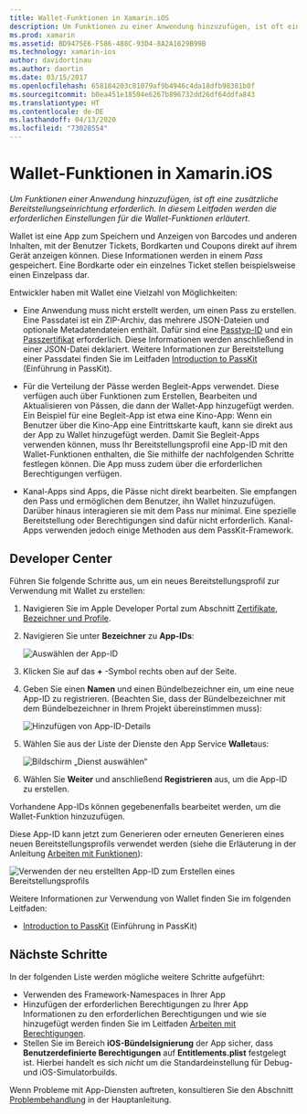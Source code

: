 ```yaml
---
title: Wallet-Funktionen in Xamarin.iOS
description: Um Funktionen zu einer Anwendung hinzuzufügen, ist oft eine zusätzliche Bereitstellungseinrichtung erforderlich. In diesem Leitfaden werden die erforderlichen Einstellungen für die Wallet-Funktionen erläutert.
ms.prod: xamarin
ms.assetid: BD9475E6-F586-488C-93D4-8A2A1629B99B
ms.technology: xamarin-ios
author: davidortinau
ms.author: daortin
ms.date: 03/15/2017
ms.openlocfilehash: 658184203c81079af9b4946c4da18dfb98381b0f
ms.sourcegitcommit: b0ea451e18504e6267b896732dd26df64ddfa843
ms.translationtype: HT
ms.contentlocale: de-DE
ms.lasthandoff: 04/13/2020
ms.locfileid: "73028554"
---
```

# <a name="wallet-capabilities-in-xamarinios"></a>Wallet-Funktionen in Xamarin.iOS

_Um Funktionen einer Anwendung hinzuzufügen, ist oft eine zusätzliche Bereitstellungseinrichtung erforderlich. In diesem Leitfaden werden die erforderlichen Einstellungen für die Wallet-Funktionen erläutert._

Wallet ist eine App zum Speichern und Anzeigen von Barcodes und anderen Inhalten, mit der Benutzer Tickets, Bordkarten und Coupons direkt auf ihrem Gerät anzeigen können. Diese Informationen werden in einem _Pass_ gespeichert. Eine Bordkarte oder ein einzelnes Ticket stellen beispielsweise einen Einzelpass dar. 

Entwickler haben mit Wallet eine Vielzahl von Möglichkeiten:

* Eine Anwendung muss nicht erstellt werden, um einen Pass zu erstellen. Eine Passdatei ist ein ZIP-Archiv, das mehrere JSON-Dateien und optionale Metadatendateien enthält. Dafür sind eine [Passtyp-ID](~/ios/platform/passkit.md) und ein [Passzertifikat](~/ios/platform/passkit.md) erforderlich. Diese Informationen werden anschließend in einer JSON-Datei deklariert. Weitere Informationen zur Bereitstellung einer Passdatei finden Sie im Leitfaden [Introduction to PassKit](~/ios/platform/passkit.md) (Einführung in PassKit).

* Für die Verteilung der Pässe werden Begleit-Apps verwendet. Diese verfügen auch über Funktionen zum Erstellen, Bearbeiten und Aktualisieren von Pässen, die dann der Wallet-App hinzugefügt werden. Ein Beispiel für eine Begleit-App ist etwa eine Kino-App: Wenn ein Benutzer über die Kino-App eine Eintrittskarte kauft, kann sie direkt aus der App zu Wallet hinzugefügt werden. Damit Sie Begleit-Apps verwenden können, muss Ihr Bereitstellungsprofil eine App-ID mit den Wallet-Funktionen enthalten, die Sie mithilfe der nachfolgenden Schritte festlegen können. Die App muss zudem über die erforderlichen Berechtigungen verfügen.

* Kanal-Apps sind Apps, die Pässe nicht direkt bearbeiten. Sie empfangen den Pass und ermöglichen dem Benutzer, ihn Wallet hinzuzufügen. Darüber hinaus interagieren sie mit dem Pass nur minimal. Eine spezielle Bereitstellung oder Berechtigungen sind dafür nicht erforderlich. Kanal-Apps verwenden jedoch einige Methoden aus dem PassKit-Framework.

## <a name="developer-center"></a>Developer Center

Führen Sie folgende Schritte aus, um ein neues Bereitstellungsprofil zur Verwendung mit Wallet zu erstellen:

1. Navigieren Sie im Apple Developer Portal zum Abschnitt [Zertifikate, Bezeichner und Profile](https://developer.apple.com/account/ios/certificate/).
2. Navigieren Sie unter **Bezeichner** zu **App-IDs**: 
    
    ![Auswählen der App-ID](wallet-capabilities-images/image17.png)

3. Klicken Sie auf das **+** -Symbol rechts oben auf der Seite.
4. Geben Sie einen **Namen** und einen Bündelbezeichner ein, um eine neue App-ID zu registrieren. (Beachten Sie, dass der Bündelbezeichner mit dem Bündelbezeichner in Ihrem Projekt übereinstimmen muss):
   
    ![Hinzufügen von App-ID-Details](wallet-capabilities-images/image18.png)

5. Wählen Sie aus der Liste der Dienste den App Service **Wallet**aus:
    
    ![Bildschirm „Dienst auswählen“](wallet-capabilities-images/image19.png)

6. Wählen Sie **Weiter** und anschließend **Registrieren** aus, um die App-ID zu erstellen.

Vorhandene App-IDs können gegebenenfalls bearbeitet werden, um die Wallet-Funktion hinzuzufügen.

Diese App-ID kann jetzt zum Generieren oder erneuten Generieren eines neuen Bereitstellungsprofils verwendet werden (siehe die Erläuterung in der Anleitung [Arbeiten mit Funktionen](~/ios/deploy-test/provisioning/capabilities/index.md)):

![Verwenden der neu erstellten App-ID zum Erstellen eines Bereitstellungsprofils](wallet-capabilities-images/image20.png)

Weitere Informationen zur Verwendung von Wallet finden Sie im folgenden Leitfaden:

* [Introduction to PassKit](~/ios/platform/passkit.md) (Einführung in PassKit)

## <a name="next-steps"></a>Nächste Schritte

In der folgenden Liste werden mögliche weitere Schritte aufgeführt:

* Verwenden des Framework-Namespaces in Ihrer App
* Hinzufügen der erforderlichen Berechtigungen zu Ihrer App Informationen zu den erforderlichen Berechtigungen und wie sie hinzugefügt werden finden Sie im Leitfaden [Arbeiten mit Berechtigungen](~/ios/deploy-test/provisioning/entitlements.md).
* Stellen Sie im Bereich **iOS-Bündelsignierung** der App sicher, dass **Benutzerdefinierte Berechtigungen** auf **Entitlements.plist** festgelegt ist. Hierbei handelt es sich _nicht_ um die Standardeinstellung für Debug- und iOS-Simulatorbuilds.

Wenn Probleme mit App-Diensten auftreten, konsultieren Sie den Abschnitt [Problembehandlung](~/ios/deploy-test/provisioning/capabilities/index.md) in der Hauptanleitung.
